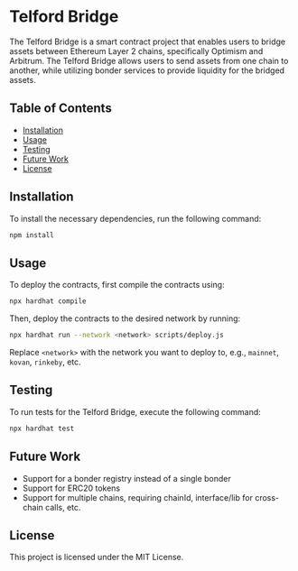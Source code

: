 # Telford Bridge

The Telford Bridge is a smart contract project that enables users to bridge assets between Ethereum Layer 2 chains, specifically Optimism and Arbitrum. The Telford Bridge allows users to send assets from one chain to another, while utilizing bonder services to provide liquidity for the bridged assets.

## Table of Contents

- [Installation](#installation)
- [Usage](#usage)
- [Testing](#testing)
- [Future Work](#future-work)
- [License](#license)

## Installation

To install the necessary dependencies, run the following command:

```bash
npm install
```

## Usage

To deploy the contracts, first compile the contracts using:

```bash
npx hardhat compile
```

Then, deploy the contracts to the desired network by running:

```bash
npx hardhat run --network <network> scripts/deploy.js
```

Replace `<network>` with the network you want to deploy to, e.g., `mainnet`, `kovan`, `rinkeby`, etc.

## Testing

To run tests for the Telford Bridge, execute the following command:

```bash
npx hardhat test
```

## Future Work

- Support for a bonder registry instead of a single bonder
- Support for ERC20 tokens
- Support for multiple chains, requiring chainId, interface/lib for cross-chain calls, etc.

## License

This project is licensed under the MIT License.
